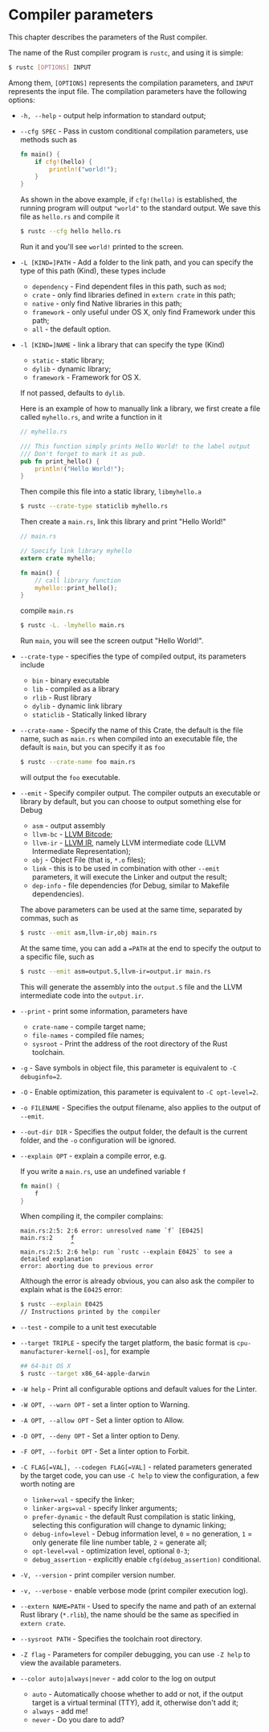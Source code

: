 # Compiler parameters

This chapter describes the parameters of the Rust compiler.

The name of the Rust compiler program is `rustc`, and using it is simple:

```bash
$ rustc [OPTIONS] INPUT
```

Among them, `[OPTIONS]` represents the compilation parameters, and `INPUT` represents the input file. The compilation parameters have the following options:

* `-h, --help` - output help information to standard output;

* `--cfg SPEC` - Pass in custom conditional compilation parameters, use methods such as

  ```rust
  fn main() {
      if cfg!(hello) {
          println!("world!");
      }
  }
  ```

   As shown in the above example, if `cfg!(hello)` is established, the running program will output `"world"` to the standard output. We save this file as `hello.rs` and compile it

  ```bash
  $ rustc --cfg hello hello.rs
  ```

   Run it and you'll see `world!` printed to the screen.

* `-L [KIND=]PATH` - Add a folder to the link path, and you can specify the type of this path (Kind), these types include
  - `dependency` - Find dependent files in this path, such as `mod`;
  - `crate` - only find libraries defined in `extern crate` in this path;
  - `native` - only find Native libraries in this path;
  - `framework` - only useful under OS X, only find Framework under this path;
  - `all` - the default option.

* `-l [KIND=]NAME` - link a library that can specify the type (Kind)
  - `static` - static library;
  - `dylib` - dynamic library;
  - `framework` - Framework for OS X.

   If not passed, defaults to `dylib`.

   Here is an example of how to manually link a library, we first create a file called `myhello.rs`, and write a function in it

  ```rust
  // myhello.rs

  /// This function simply prints Hello World! to the label output
  /// Don't forget to mark it as pub.
  pub fn print_hello() {
      println!("Hello World!");
  }
  ```

   Then compile this file into a static library, `libmyhello.a`

  ```bash
  $ rustc --crate-type staticlib myhello.rs
  ```

   Then create a `main.rs`, link this library and print "Hello World!"

  ```rust
  // main.rs

  // Specify link library myhello
  extern crate myhello;

  fn main() {
      // call library function
      myhello::print_hello();
  }
  ```

   compile `main.rs`

  ```bash
  $ rustc -L. -lmyhello main.rs
  ```

   Run `main`, you will see the screen output "Hello World!".

* `--crate-type` - specifies the type of compiled output, its parameters include
  - `bin` - binary executable
  - `lib` - compiled as a library
  - `rlib` - Rust library
  - `dylib` - dynamic link library
  - `staticlib` - Statically linked library

* `--crate-name` - Specify the name of this Crate, the default is the file name, such as `main.rs` when compiled into an executable file, the default is `main`, but you can specify it as `foo`

  ```bash
  $ rustc --crate-name foo main.rs
  ```

   will output the `foo` executable.

* `--emit` - Specify compiler output. The compiler outputs an executable or library by default, but you can choose to output something else for Debug

  - `asm` - output assembly
  - `llvm-bc` - [LLVM Bitcode](http://llvm.org/docs/BitCodeFormat.html);
  - `llvm-ir` - [LLVM IR](http://llvm.org/docs/LangRef.html), namely LLVM intermediate code (LLVM Intermediate Representation);
  - `obj` - Object File (that is, `*.o` files);
  - `link` - this is to be used in combination with other `--emit` parameters, it will execute the Linker and output the result;
  - `dep-info` - file dependencies (for Debug, similar to Makefile dependencies).

   The above parameters can be used at the same time, separated by commas, such as

  ```bash
  $ rustc --emit asm,llvm-ir,obj main.rs
  ```

   At the same time, you can add a `=PATH` at the end to specify the output to a specific file, such as

  ```bash
  $ rustc --emit asm=output.S,llvm-ir=output.ir main.rs
  ```

   This will generate the assembly into the `output.S` file and the LLVM intermediate code into the `output.ir`.

* `--print` - print some information, parameters have
  - `crate-name` - compile target name;
  - `file-names` - compiled file names;
  - `sysroot` - Print the address of the root directory of the Rust toolchain.

* `-g` - Save symbols in object file, this parameter is equivalent to `-C debuginfo=2`.

* `-O` - Enable optimization, this parameter is equivalent to `-C opt-level=2`.

* `-o FILENAME` - Specifies the output filename, also applies to the output of `--emit`.

* `--out-dir DIR` - Specifies the output folder, the default is the current folder, and the `-o` configuration will be ignored.

* `--explain OPT` - explain a compile error, e.g.

   If you write a `main.rs`, use an undefined variable `f`

  ```rust
  fn main() {
      f
  }
  ```

   When compiling it, the compiler complains:

  ```
  main.rs:2:5: 2:6 error: unresolved name `f` [E0425]
  main.rs:2     f
                ^
  main.rs:2:5: 2:6 help: run `rustc --explain E0425` to see a detailed explanation
  error: aborting due to previous error
  ```

   Although the error is already obvious, you can also ask the compiler to explain what is the `E0425` error:

  ```bash
  $ rustc --explain E0425
  // Instructions printed by the compiler
  ```

* `--test` - compile to a unit test executable

* `--target TRIPLE` - specify the target platform, the basic format is `cpu-manufacturer-kernel[-os]`, for example

  ```bash
  ## 64-bit OS X
  $ rustc --target x86_64-apple-darwin
  ```

* `-W help` - Print all configurable options and default values for the Linter.

* `-W OPT, --warn OPT` - set a linter option to Warning.
* `-A OPT, --allow OPT` - Set a linter option to Allow.
* `-D OPT, --deny OPT` - Set a linter option to Deny.
* `-F OPT, --forbit OPT` - Set a linter option to Forbit.

* `-C FLAG[=VAL], --codegen FLAG[=VAL]` - related parameters generated by the target code, you can use `-C help` to view the configuration, a few worth noting are
  - `linker=val` - specify the linker;
  - `linker-args=val` - specify linker arguments;
  - `prefer-dynamic` - the default Rust compilation is static linking, selecting this configuration will change to dynamic linking;
  - `debug-info=level` - Debug information level, `0` = no generation, `1` = only generate file line number table, `2` = generate all;
  - `opt-level=val` - optimization level, optional `0-3`;
  - `debug_assertion` - explicitly enable `cfg(debug_assertion)` conditional.

* `-V, --version` - print compiler version number.

* `-v, --verbose` - enable verbose mode (print compiler execution log).

* `--extern NAME=PATH` - Used to specify the name and path of an external Rust library (`*.rlib`), the name should be the same as specified in `extern crate`.

* `--sysroot PATH` - Specifies the toolchain root directory.

* `-Z flag` - Parameters for compiler debugging, you can use `-Z help` to view the available parameters.

* `--color auto|always|never` - add color to the log on output
  - `auto` - Automatically choose whether to add or not, if the output target is a virtual terminal (TTY), add it, otherwise don't add it;
  - `always` - add me!
  - `never` - Do you dare to add?
